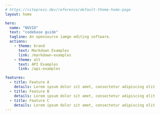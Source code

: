 ```yaml
---
# https://vitepress.dev/reference/default-theme-home-page
layout: home

hero:
  name: "NUVIO"
  text: "codebase guide"
  tagline: An opensource iamge editing software.
  actions:
    - theme: brand
      text: Markdown Examples
      link: /markdown-examples
    - theme: alt
      text: API Examples
      link: /api-examples

features:
  - title: Feature A
    details: Lorem ipsum dolor sit amet, consectetur adipiscing elit
  - title: Feature B
    details: Lorem ipsum dolor sit amet, consectetur adipiscing elit
  - title: Feature C
    details: Lorem ipsum dolor sit amet, consectetur adipiscing elit
---
```


